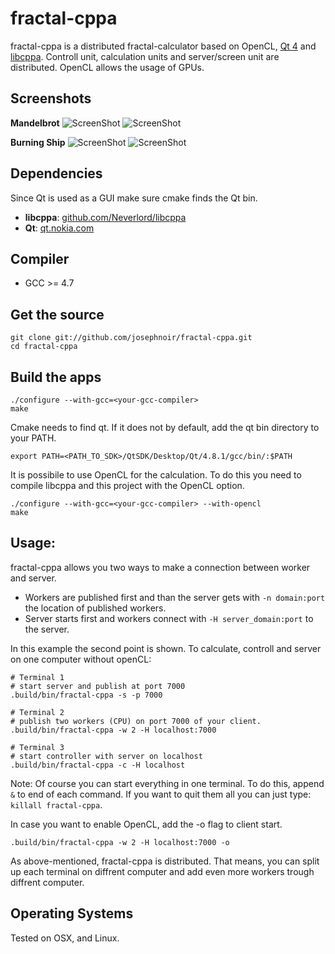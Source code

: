 fractal-cppa
============

fractal-cppa is a distributed fractal-calculator based on OpenCL, [Qt 4](http://qt.nokia.com/) and [libcppa](https://github.com/Neverlord/libcppa). Controll unit, calculation units and server/screen unit are distributed. OpenCL allows the usage of GPUs. 

Screenshots
-----------

__Mandelbrot__
![ScreenShot](https://raw.github.com/josephnoir/fractal-cppa/update/screenshots/1-mandelbrot.png "Mandelbrot set")
![ScreenShot](https://raw.github.com/josephnoir/fractal-cppa/update/screenshots/2-mandelbrot.png "Mandelbrot set")

__Burning Ship__
![ScreenShot](https://raw.github.com/josephnoir/fractal-cppa/update/screenshots/3-burnship.png "Burning ship")
![ScreenShot](https://raw.github.com/josephnoir/fractal-cppa/update/screenshots/4-burnship.png "Burning ship")

Dependencies
------------

Since Qt is used as a GUI make sure cmake finds the Qt bin.

* __libcppa__: [github.com/Neverlord/libcppa](https://github.com/Neverlord/libcppa)
* __Qt__: [qt.nokia.com](http://qt.nokia.com/)

Compiler
--------

* GCC >= 4.7

Get the source
--------------

    git clone git://github.com/josephnoir/fractal-cppa.git
    cd fractal-cppa

Build the apps
--------------

    ./configure --with-gcc=<your-gcc-compiler>
    make

Cmake needs to find qt. If it does not by default, add the qt bin directory to your PATH.
    
    export PATH=<PATH_TO_SDK>/QtSDK/Desktop/Qt/4.8.1/gcc/bin/:$PATH

It is possibile to use OpenCL for the calculation. To do this you need to compile libcppa and
this project with the OpenCL option.

    ./configure --with-gcc=<your-gcc-compiler> --with-opencl
    make

Usage:
------

fractal-cppa allows you two ways to make a connection between worker and server. 
* Workers are published first and than the server gets with `-n domain:port` the location of published workers.
* Server starts first and workers connect with `-H server_domain:port` to the server.

In this example the second point is shown.
To calculate, controll and server on one computer without openCL:

    # Terminal 1
    # start server and publish at port 7000
    .build/bin/fractal-cppa -s -p 7000

    # Terminal 2
    # publish two workers (CPU) on port 7000 of your client.
    .build/bin/fractal-cppa -w 2 -H localhost:7000
    
    # Terminal 3
    # start controller with server on localhost
    .build/bin/fractal-cppa -c -H localhost

Note: Of course you can start everything in one terminal. To do this, append `&` to end of each command. If you want to quit them all you can just type: `killall fractal-cppa`.

In case you want to enable OpenCL, add the -o flag to client start.

    .build/bin/fractal-cppa -w 2 -H localhost:7000 -o

As above-mentioned, fractal-cppa is distributed. That means, you can split up each terminal on diffrent computer and add even more workers trough diffrent computer. 

Operating Systems
-----------------

Tested on OSX, and Linux.

